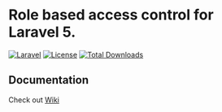 # Role based access control for Laravel 5.

[![Laravel](https://img.shields.io/badge/Laravel-~5.0-orange.svg?style=flat-square)](http://laravel.com)
[![License](http://img.shields.io/badge/license-MIT-brightgreen.svg?style=flat-square)](https://tldrlegal.com/license/mit-license)
[![Total Downloads](http://img.shields.io/packagist/dt/aliukevicius/laravel-rbac.svg?style=flat-square)](https://packagist.org/packages/aliukevicius/laravel-rbac)

## Documentation

Check out [Wiki](/wiki) 



